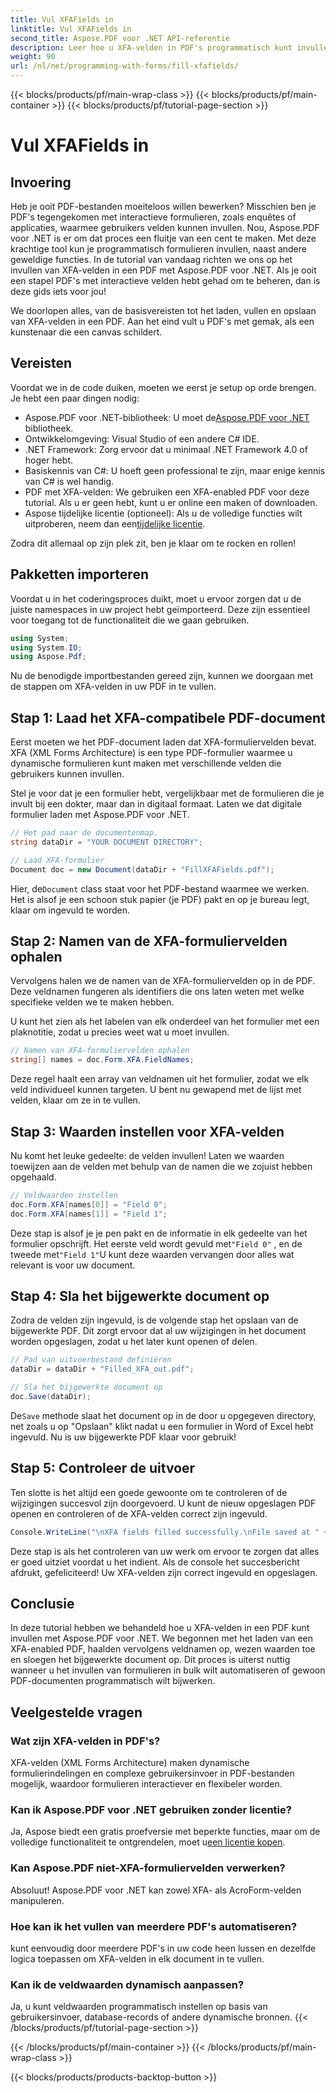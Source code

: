```yaml
---
title: Vul XFAFields in
linktitle: Vul XFAFields in
second_title: Aspose.PDF voor .NET API-referentie
description: Leer hoe u XFA-velden in PDF's programmatisch kunt invullen met Aspose.PDF voor .NET met deze stapsgewijze tutorial. Ontdek eenvoudige, krachtige PDF-manipulatietools.
weight: 90
url: /nl/net/programming-with-forms/fill-xfafields/
---
```


{{< blocks/products/pf/main-wrap-class >}}
{{< blocks/products/pf/main-container >}}
{{< blocks/products/pf/tutorial-page-section >}}

# Vul XFAFields in

## Invoering

Heb je ooit PDF-bestanden moeiteloos willen bewerken? Misschien ben je PDF's tegengekomen met interactieve formulieren, zoals enquêtes of applicaties, waarmee gebruikers velden kunnen invullen. Nou, Aspose.PDF voor .NET is er om dat proces een fluitje van een cent te maken. Met deze krachtige tool kun je programmatisch formulieren invullen, naast andere geweldige functies. In de tutorial van vandaag richten we ons op het invullen van XFA-velden in een PDF met Aspose.PDF voor .NET. Als je ooit een stapel PDF's met interactieve velden hebt gehad om te beheren, dan is deze gids iets voor jou!

We doorlopen alles, van de basisvereisten tot het laden, vullen en opslaan van XFA-velden in een PDF. Aan het eind vult u PDF's met gemak, als een kunstenaar die een canvas schildert.

## Vereisten

Voordat we in de code duiken, moeten we eerst je setup op orde brengen. Je hebt een paar dingen nodig:

-  Aspose.PDF voor .NET-bibliotheek: U moet de[Aspose.PDF voor .NET](https://releases.aspose.com/pdf/net/) bibliotheek.
- Ontwikkelomgeving: Visual Studio of een andere C# IDE.
- .NET Framework: Zorg ervoor dat u minimaal .NET Framework 4.0 of hoger hebt.
- Basiskennis van C#: U hoeft geen professional te zijn, maar enige kennis van C# is wel handig.
- PDF met XFA-velden: We gebruiken een XFA-enabled PDF voor deze tutorial. Als u er geen hebt, kunt u er online een maken of downloaden.
-  Aspose tijdelijke licentie (optioneel): Als u de volledige functies wilt uitproberen, neem dan een[tijdelijke licentie](https://purchase.aspose.com/temporary-license/).

Zodra dit allemaal op zijn plek zit, ben je klaar om te rocken en rollen!

## Pakketten importeren

Voordat u in het coderingsproces duikt, moet u ervoor zorgen dat u de juiste namespaces in uw project hebt geïmporteerd. Deze zijn essentieel voor toegang tot de functionaliteit die we gaan gebruiken.

```csharp
using System;
using System.IO;
using Aspose.Pdf;
```

Nu de benodigde importbestanden gereed zijn, kunnen we doorgaan met de stappen om XFA-velden in uw PDF in te vullen.

## Stap 1: Laad het XFA-compatibele PDF-document

Eerst moeten we het PDF-document laden dat XFA-formuliervelden bevat. XFA (XML Forms Architecture) is een type PDF-formulier waarmee u dynamische formulieren kunt maken met verschillende velden die gebruikers kunnen invullen.

Stel je voor dat je een formulier hebt, vergelijkbaar met de formulieren die je invult bij een dokter, maar dan in digitaal formaat. Laten we dat digitale formulier laden met Aspose.PDF voor .NET.

```csharp
// Het pad naar de documentenmap.
string dataDir = "YOUR DOCUMENT DIRECTORY";

// Laad XFA-formulier
Document doc = new Document(dataDir + "FillXFAFields.pdf");
```

 Hier, de`Document` class staat voor het PDF-bestand waarmee we werken. Het is alsof je een schoon stuk papier (je PDF) pakt en op je bureau legt, klaar om ingevuld te worden.

## Stap 2: Namen van de XFA-formuliervelden ophalen

Vervolgens halen we de namen van de XFA-formuliervelden op in de PDF. Deze veldnamen fungeren als identifiers die ons laten weten met welke specifieke velden we te maken hebben.

U kunt het zien als het labelen van elk onderdeel van het formulier met een plaknotitie, zodat u precies weet wat u moet invullen.

```csharp
// Namen van XFA-formuliervelden ophalen
string[] names = doc.Form.XFA.FieldNames;
```

Deze regel haalt een array van veldnamen uit het formulier, zodat we elk veld individueel kunnen targeten. U bent nu gewapend met de lijst met velden, klaar om ze in te vullen.

## Stap 3: Waarden instellen voor XFA-velden

Nu komt het leuke gedeelte: de velden invullen! Laten we waarden toewijzen aan de velden met behulp van de namen die we zojuist hebben opgehaald.

```csharp
// Veldwaarden instellen
doc.Form.XFA[names[0]] = "Field 0";
doc.Form.XFA[names[1]] = "Field 1";
```

 Deze stap is alsof je je pen pakt en de informatie in elk gedeelte van het formulier opschrijft. Het eerste veld wordt gevuld met`"Field 0"` , en de tweede met`"Field 1"`U kunt deze waarden vervangen door alles wat relevant is voor uw document.

## Stap 4: Sla het bijgewerkte document op

Zodra de velden zijn ingevuld, is de volgende stap het opslaan van de bijgewerkte PDF. Dit zorgt ervoor dat al uw wijzigingen in het document worden opgeslagen, zodat u het later kunt openen of delen.

```csharp
// Pad van uitvoerbestand definiëren
dataDir = dataDir + "Filled_XFA_out.pdf";

// Sla het bijgewerkte document op
doc.Save(dataDir);
```

 De`Save` methode slaat het document op in de door u opgegeven directory, net zoals u op "Opslaan" klikt nadat u een formulier in Word of Excel hebt ingevuld. Nu is uw bijgewerkte PDF klaar voor gebruik!

## Stap 5: Controleer de uitvoer

Ten slotte is het altijd een goede gewoonte om te controleren of de wijzigingen succesvol zijn doorgevoerd. U kunt de nieuw opgeslagen PDF openen en controleren of de XFA-velden correct zijn ingevuld.

```csharp
Console.WriteLine("\nXFA fields filled successfully.\nFile saved at " + dataDir);
```

Deze stap is als het controleren van uw werk om ervoor te zorgen dat alles er goed uitziet voordat u het indient. Als de console het succesbericht afdrukt, gefeliciteerd! Uw XFA-velden zijn correct ingevuld en opgeslagen.

## Conclusie

In deze tutorial hebben we behandeld hoe u XFA-velden in een PDF kunt invullen met Aspose.PDF voor .NET. We begonnen met het laden van een XFA-enabled PDF, haalden vervolgens veldnamen op, wezen waarden toe en sloegen het bijgewerkte document op. Dit proces is uiterst nuttig wanneer u het invullen van formulieren in bulk wilt automatiseren of gewoon PDF-documenten programmatisch wilt bijwerken.

## Veelgestelde vragen

### Wat zijn XFA-velden in PDF's?
XFA-velden (XML Forms Architecture) maken dynamische formulierindelingen en complexe gebruikersinvoer in PDF-bestanden mogelijk, waardoor formulieren interactiever en flexibeler worden.

### Kan ik Aspose.PDF voor .NET gebruiken zonder licentie?
 Ja, Aspose biedt een gratis proefversie met beperkte functies, maar om de volledige functionaliteit te ontgrendelen, moet u[een licentie kopen](https://purchase.aspose.com/buy).

### Kan Aspose.PDF niet-XFA-formuliervelden verwerken?
Absoluut! Aspose.PDF voor .NET kan zowel XFA- als AcroForm-velden manipuleren.

### Hoe kan ik het vullen van meerdere PDF's automatiseren?
kunt eenvoudig door meerdere PDF's in uw code heen lussen en dezelfde logica toepassen om XFA-velden in elk document in te vullen.

### Kan ik de veldwaarden dynamisch aanpassen?
Ja, u kunt veldwaarden programmatisch instellen op basis van gebruikersinvoer, database-records of andere dynamische bronnen.
{{< /blocks/products/pf/tutorial-page-section >}}

{{< /blocks/products/pf/main-container >}}
{{< /blocks/products/pf/main-wrap-class >}}

{{< blocks/products/products-backtop-button >}}
